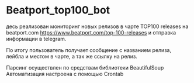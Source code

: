 # Beatport_top100_bot

десь реализован мониторинг новых релизов в чарте TOP100 releases на beatport.com https://www.beatport.com/top-100-releases и отправка информации в telegram. 

По итогу пользователь получает сообщение с названием релиза, лейбла и местом в чарте, а так же ссылку на релиз.

Парсинг осуществлен по средствам библиотеки  BeautifulSoup
Автоматизация настроена c помощью  Crontab
